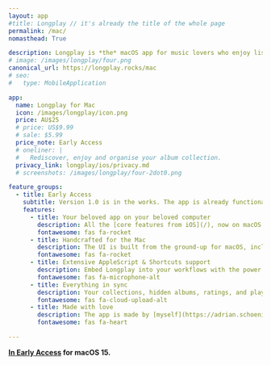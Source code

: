 ```yaml
---
layout: app
#title: Longplay // it's already the title of the whole page
permalink: /mac/
nomasthead: True

description: Longplay is *the* macOS app for music lovers who enjoy listening to full albums, especially if they have a hard time isolating them in their music library. It provides a beautiful view of the album artworks of the (near) complete albums in their music library, a pretty mini player, and quick access to play your albums.
# image: /images/longplay/four.png
canonical_url: https://longplay.rocks/mac
# seo:
#   type: MobileApplication

app:
  name: Longplay for Mac
  icon: /images/longplay/icon.png
  price: AU$25
  # price: US$9.99
  # sale: $5.99
  price_note: Early Access
  # oneliner: |
  #   Rediscover, enjoy and organise your album collection.
  privacy_link: longplay/ios/privacy.md
  # screenshots: /images/longplay/four-2dot0.png

feature_groups:
  - title: Early Access
    subtitle: Version 1.0 is in the works. The app is already functional, and you can get [Early Access on Gumroad](https://buy.longplay.app/l/longplay).
    features:
      - title: Your beloved app on your beloved computer
        description: All the [core features from iOS](/), now on macOS.
        fontawesome: fas fa-rocket
      - title: Handcrafted for the Mac
        description: The UI is built from the ground-up for macOS, including features such as a pretty mini player window.
        fontawesome: fas fa-rocket
      - title: Extensive AppleScript & Shortcuts support
        description: Embed Longplay into your workflows with the power of AppleScript on macOS, and the same Shortcuts that are available on iOS.
        fontawesome: fas fa-microphone-alt
      - title: Everything in sync
        description: Your collections, hidden albums, ratings, and playback statistics sync automatically between iOS and macOS using iCloud.
        fontawesome: fas fa-cloud-upload-alt
      - title: Made with love
        description: The app is made by [myself](https://adrian.schoenig.me) and I use it pretty much every day. I love feedback, read all and try to reply to everything, too.
        fontawesome: fas fa-heart

---
```


**[In Early Access](https://buy.longplay.app/l/longplay) for macOS 15.**
